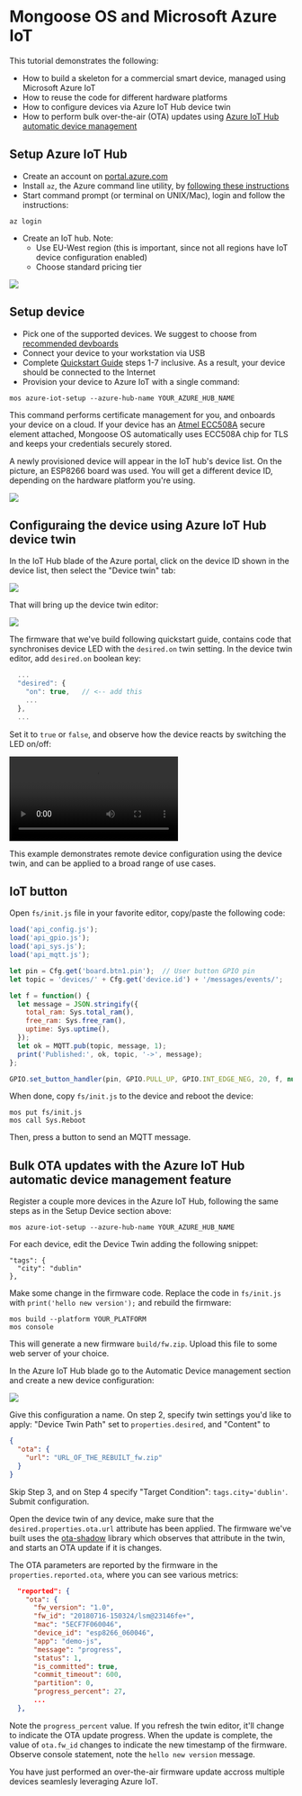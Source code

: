 # Mongoose OS and Microsoft Azure IoT

This tutorial demonstrates the following:

- How to build a skeleton for a commercial smart device, managed using Microsoft Azure IoT
- How to reuse the code for different hardware platforms
- How to configure devices via Azure IoT Hub device twin
- How to perform bulk over-the-air (OTA) updates using [Azure IoT Hub automatic device management](https://docs.microsoft.com/en-us/azure/iot-hub/iot-hub-auto-device-config)


## Setup Azure IoT Hub

- Create an account on [portal.azure.com](http://portal.azure.com)
- Install `az`, the Azure command line utility, by [following these instructions](https://docs.microsoft.com/en-us/cli/azure/install-azure-cli?view=azure-cli-latest")
- Start command prompt (or terminal on UNIX/Mac), login and follow the instructions:
```
az login
```
- Create an IoT hub. Note:
   * Use EU-West region (this is important, since not all regions have IoT device configuration enabled)
   * Choose standard pricing tier

![](images/azure1.png)

## Setup device

- Pick one of the supported devices. We suggest to choose from [recommended devboards](../userguide/devboards.md)
- Connect your device to your workstation via USB
- Complete [Quickstart Guide](../../quickstart/setup.md) steps 1-7 inclusive.
  As a result, your device should be connected to the Internet
- Provision your device to Azure IoT with a single command:
```
mos azure-iot-setup --azure-hub-name YOUR_AZURE_HUB_NAME
```

This command performs certificate management for you, and
onboards your device on a cloud. If your device has an
[Atmel ECC508A](http://www.atmel.com/devices/ATECC508A.aspx) secure element
attached, Mongoose OS automatically uses ECC508A chip for TLS
and keeps your credentials securely stored.

A newly provisioned device will appear in the IoT hub's device list. On the
picture, an ESP8266 board was used. You will get a different device ID,
depending on the hardware platform you're using.

![](images/azure2.png)

## Configuraing the device using Azure IoT Hub device twin

In the IoT Hub blade of the Azure portal, click on the device ID shown in the device list, then select the
"Device twin" tab:

![](images/azure3.png)

That will bring up the device twin editor:

![](images/azure4.png)

The firmware that we've build following quickstart guide, contains
code that synchronises device LED with the `desired.on` twin setting.
In the device twin editor, add `desired.on` boolean key:

```javascript
  ...
  "desired": {
    "on": true,   // <-- add this 
    ...
  },
  ...
```

Set it to `true` or
`false`, and observe how the device reacts by switching the LED on/off:

<video controls="" class="text-center border w-75 my-2">
    <source src="images/azure5.mp4" type="video/mp4">
</video>

This example demonstrates remote device configuration using the device twin, and can be
applied to a broad range of use cases.

## IoT button

Open `fs/init.js` file in your favorite editor, copy/paste the following code:

```javascript
load('api_config.js');
load('api_gpio.js');
load('api_sys.js');
load('api_mqtt.js');

let pin = Cfg.get('board.btn1.pin');  // User button GPIO pin
let topic = 'devices/' + Cfg.get('device.id') + '/messages/events/';

let f = function() {
  let message = JSON.stringify({
    total_ram: Sys.total_ram(),
    free_ram: Sys.free_ram(),
    uptime: Sys.uptime(),
  });
  let ok = MQTT.pub(topic, message, 1);
  print('Published:', ok, topic, '->', message);
};

GPIO.set_button_handler(pin, GPIO.PULL_UP, GPIO.INT_EDGE_NEG, 20, f, null);
```

When done, copy `fs/init.js` to the device and reboot the device:

```
mos put fs/init.js
mos call Sys.Reboot
```

Then, press a button to send an MQTT message.

## Bulk OTA updates with the Azure IoT Hub automatic device management feature

Register a couple more devices in the Azure IoT Hub, following the same steps as in the Setup Device section above:

```
mos azure-iot-setup --azure-hub-name YOUR_AZURE_HUB_NAME
```

For each device, edit the Device Twin adding the following snippet:

```
"tags": {
  "city": "dublin"
},
```

Make some change in the firmware code. Replace the code in `fs/init.js` with
`print('hello new version');` and rebuild the firmware:

```
mos build --platform YOUR_PLATFORM
mos console
```

This will generate a new firmware `build/fw.zip`. Upload this file to some
web server of your choice.

In the Azure IoT Hub blade go to the Automatic Device management section and create a new device configuration:

![](images/azure6.png)


Give this configuration a name. On step 2, specify twin settings you'd like
to apply: "Device Twin Path" set to `properties.desired`, and "Content" to

```json
{
  "ota": {
    "url": "URL_OF_THE_REBUILT_fw.zip"
  }
}
```
Skip Step 3, and on Step 4 specify "Target Condition":
`tags.city='dublin'`. Submit configuration.

Open the device twin of any device, make sure that the
`desired.properties.ota.url` attribute has been applied. The firmware we've
built uses the [ota-shadow](https://github.com/mongoose-os-libs/ota-shadow)
library which observes that attribute in the twin, and starts an OTA update
if it is changes.

The OTA parameters are reported by the firmware in the `properties.reported.ota`,
where you can see various metrics:

```json
  "reported": {
    "ota": {
      "fw_version": "1.0",
      "fw_id": "20180716-150324/lsm@23146fe+",
      "mac": "5ECF7F060046",
      "device_id": "esp8266_060046",
      "app": "demo-js",
      "message": "progress",
      "status": 1,
      "is_committed": true,
      "commit_timeout": 600,
      "partition": 0,
      "progress_percent": 27,
      ...
  },
```

Note the `progress_percent` value. If you refresh the twin editor, it'll change
to indicate the OTA update progress. When the update is complete, the value of
`ota.fw_id` changes to indicate the new timestamp of the firmware.
Observe console statement, note the `hello new version` message.

You have just performed an over-the-air firmware update accross multiple devices seamlesly leveraging Azure IoT.
